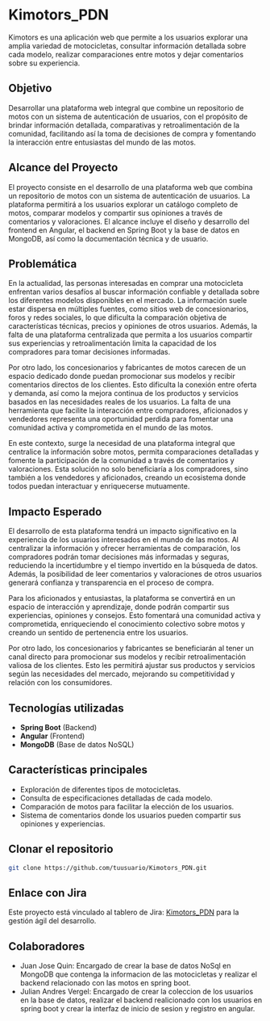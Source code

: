 # Kimotors_PDN

Kimotors es una aplicación web que permite a los usuarios explorar una amplia variedad de motocicletas, consultar información detallada sobre cada modelo, realizar comparaciones entre motos y dejar comentarios sobre su experiencia.

## Objetivo

Desarrollar una plataforma web integral que combine un repositorio de motos con un sistema de autenticación de usuarios, con el propósito de brindar información detallada, comparativas y retroalimentación de la comunidad, facilitando así la toma de decisiones de compra y fomentando la interacción entre entusiastas del mundo de las motos.

## Alcance del Proyecto

El proyecto consiste en el desarrollo de una plataforma web que combina un repositorio de motos con un sistema de autenticación de usuarios. La plataforma permitirá a los usuarios explorar un catálogo completo de motos, comparar modelos y compartir sus opiniones a través de comentarios y valoraciones. El alcance incluye el diseño y desarrollo del frontend en Angular, el backend en Spring Boot y la base de datos en MongoDB, así como la documentación técnica y de usuario.

## Problemática

En la actualidad, las personas interesadas en comprar una motocicleta enfrentan varios desafíos al buscar información confiable y detallada sobre los diferentes modelos disponibles en el mercado. La información suele estar dispersa en múltiples fuentes, como sitios web de concesionarios, foros y redes sociales, lo que dificulta la comparación objetiva de características técnicas, precios y opiniones de otros usuarios. Además, la falta de una plataforma centralizada que permita a los usuarios compartir sus experiencias y retroalimentación limita la capacidad de los compradores para tomar decisiones informadas.

Por otro lado, los concesionarios y fabricantes de motos carecen de un espacio dedicado donde puedan promocionar sus modelos y recibir comentarios directos de los clientes. Esto dificulta la conexión entre oferta y demanda, así como la mejora continua de los productos y servicios basados en las necesidades reales de los usuarios. La falta de una herramienta que facilite la interacción entre compradores, aficionados y vendedores representa una oportunidad perdida para fomentar una comunidad activa y comprometida en el mundo de las motos.

En este contexto, surge la necesidad de una plataforma integral que centralice la información sobre motos, permita comparaciones detalladas y fomente la participación de la comunidad a través de comentarios y valoraciones. Esta solución no solo beneficiaría a los compradores, sino también a los vendedores y aficionados, creando un ecosistema donde todos puedan interactuar y enriquecerse mutuamente.

## Impacto Esperado

El desarrollo de esta plataforma tendrá un impacto significativo en la experiencia de los usuarios interesados en el mundo de las motos. Al centralizar la información y ofrecer herramientas de comparación, los compradores podrán tomar decisiones más informadas y seguras, reduciendo la incertidumbre y el tiempo invertido en la búsqueda de datos. Además, la posibilidad de leer comentarios y valoraciones de otros usuarios generará confianza y transparencia en el proceso de compra.

Para los aficionados y entusiastas, la plataforma se convertirá en un espacio de interacción y aprendizaje, donde podrán compartir sus experiencias, opiniones y consejos. Esto fomentará una comunidad activa y comprometida, enriqueciendo el conocimiento colectivo sobre motos y creando un sentido de pertenencia entre los usuarios.

Por otro lado, los concesionarios y fabricantes se beneficiarán al tener un canal directo para promocionar sus modelos y recibir retroalimentación valiosa de los clientes. Esto les permitirá ajustar sus productos y servicios según las necesidades del mercado, mejorando su competitividad y relación con los consumidores.

## Tecnologías utilizadas

- **Spring Boot** (Backend)
- **Angular** (Frontend)
- **MongoDB** (Base de datos NoSQL)

## Características principales

- Exploración de diferentes tipos de motocicletas.
- Consulta de especificaciones detalladas de cada modelo.
- Comparación de motos para facilitar la elección de los usuarios.
- Sistema de comentarios donde los usuarios pueden compartir sus opiniones y experiencias.

## Clonar el repositorio

```bash
git clone https://github.com/tuusuario/Kimotors_PDN.git
```

## Enlace con Jira

Este proyecto está vinculado al tablero de Jira: [Kimotors_PDN](https://javergelve.atlassian.net/jira/software/projects/PDN/boards/3?atlOrigin=eyJpIjoiMmFmMDJiMWQzOTkxNGIzYTg0ZjUwZDFhOWZkYjVlYzUiLCJwIjoiaiJ9) para la gestión ágil del desarrollo.

## Colaboradores

- Juan Jose Quin: Encargado de crear la base de datos NoSql en MongoDB que contenga la informacion de las motocicletas y realizar el backend relacionado con las motos en spring boot.
- Julian Andres Vergel: Encargado de crear la coleccion de los usuarios en la base de datos, realizar el backend realicionado con los usuarios en spring boot y crear la interfaz de inicio de sesion y registro en angular.